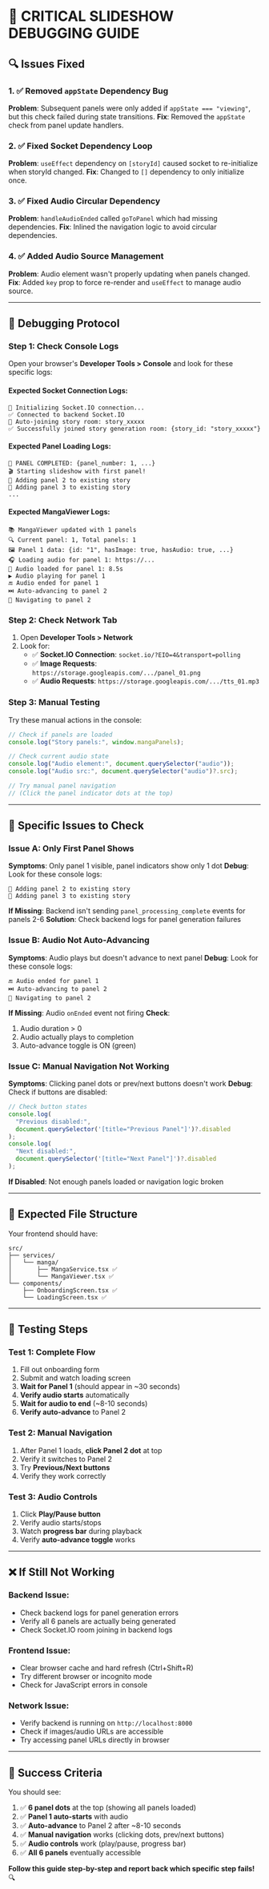 # 🚨 CRITICAL SLIDESHOW DEBUGGING GUIDE

## 🔍 **Issues Fixed**

### **1. ✅ Removed `appState` Dependency Bug**

**Problem**: Subsequent panels were only added if `appState === "viewing"`, but this check failed during state transitions.
**Fix**: Removed the `appState` check from panel update handlers.

### **2. ✅ Fixed Socket Dependency Loop**

**Problem**: `useEffect` dependency on `[storyId]` caused socket to re-initialize when storyId changed.
**Fix**: Changed to `[]` dependency to only initialize once.

### **3. ✅ Fixed Audio Circular Dependency**

**Problem**: `handleAudioEnded` called `goToPanel` which had missing dependencies.
**Fix**: Inlined the navigation logic to avoid circular dependencies.

### **4. ✅ Added Audio Source Management**

**Problem**: Audio element wasn't properly updating when panels changed.
**Fix**: Added `key` prop to force re-render and `useEffect` to manage audio source.

---

## 🧪 **Debugging Protocol**

### **Step 1: Check Console Logs**

Open your browser's **Developer Tools > Console** and look for these specific logs:

#### **Expected Socket Connection Logs:**

```
🔌 Initializing Socket.IO connection...
✅ Connected to backend Socket.IO
🔗 Auto-joining story room: story_xxxxx
✅ Successfully joined story generation room: {story_id: "story_xxxxx"}
```

#### **Expected Panel Loading Logs:**

```
🎯 PANEL COMPLETED: {panel_number: 1, ...}
🎬 Starting slideshow with first panel!
📱 Adding panel 2 to existing story
📱 Adding panel 3 to existing story
...
```

#### **Expected MangaViewer Logs:**

```
📚 MangaViewer updated with 1 panels
🔍 Current panel: 1, Total panels: 1
🖼️ Panel 1 data: {id: "1", hasImage: true, hasAudio: true, ...}
🎧 Loading audio for panel 1: https://...
🎵 Audio loaded for panel 1: 8.5s
▶️ Audio playing for panel 1
🔚 Audio ended for panel 1
⏭️ Auto-advancing to panel 2
📍 Navigating to panel 2
```

### **Step 2: Check Network Tab**

1. Open **Developer Tools > Network**
2. Look for:
   - ✅ **Socket.IO Connection**: `socket.io/?EIO=4&transport=polling`
   - ✅ **Image Requests**: `https://storage.googleapis.com/.../panel_01.png`
   - ✅ **Audio Requests**: `https://storage.googleapis.com/.../tts_01.mp3`

### **Step 3: Manual Testing**

Try these manual actions in the console:

```javascript
// Check if panels are loaded
console.log("Story panels:", window.mangaPanels);

// Check current audio state
console.log("Audio element:", document.querySelector("audio"));
console.log("Audio src:", document.querySelector("audio")?.src);

// Try manual panel navigation
// (Click the panel indicator dots at the top)
```

---

## 🔧 **Specific Issues to Check**

### **Issue A: Only First Panel Shows**

**Symptoms**: Only panel 1 visible, panel indicators show only 1 dot
**Debug**: Look for these console logs:

```
📱 Adding panel 2 to existing story
📱 Adding panel 3 to existing story
```

**If Missing**: Backend isn't sending `panel_processing_complete` events for panels 2-6
**Solution**: Check backend logs for panel generation failures

### **Issue B: Audio Not Auto-Advancing**

**Symptoms**: Audio plays but doesn't advance to next panel
**Debug**: Look for these console logs:

```
🔚 Audio ended for panel 1
⏭️ Auto-advancing to panel 2
📍 Navigating to panel 2
```

**If Missing**: Audio `onEnded` event not firing
**Check**:

1. Audio duration > 0
2. Audio actually plays to completion
3. Auto-advance toggle is ON (green)

### **Issue C: Manual Navigation Not Working**

**Symptoms**: Clicking panel dots or prev/next buttons doesn't work
**Debug**: Check if buttons are disabled:

```javascript
// Check button states
console.log(
  "Previous disabled:",
  document.querySelector('[title="Previous Panel"]')?.disabled
);
console.log(
  "Next disabled:",
  document.querySelector('[title="Next Panel"]')?.disabled
);
```

**If Disabled**: Not enough panels loaded or navigation logic broken

---

## 🎯 **Expected File Structure**

Your frontend should have:

```
src/
├── services/
│   └── manga/
│       ├── MangaService.tsx ✅
│       └── MangaViewer.tsx ✅
└── components/
    ├── OnboardingScreen.tsx ✅
    └── LoadingScreen.tsx ✅
```

---

## 🚀 **Testing Steps**

### **Test 1: Complete Flow**

1. Fill out onboarding form
2. Submit and watch loading screen
3. **Wait for Panel 1** (should appear in ~30 seconds)
4. **Verify audio starts** automatically
5. **Wait for audio to end** (~8-10 seconds)
6. **Verify auto-advance** to Panel 2

### **Test 2: Manual Navigation**

1. After Panel 1 loads, **click Panel 2 dot** at top
2. Verify it switches to Panel 2
3. Try **Previous/Next buttons**
4. Verify they work correctly

### **Test 3: Audio Controls**

1. Click **Play/Pause button**
2. Verify audio starts/stops
3. Watch **progress bar** during playback
4. Verify **auto-advance toggle** works

---

## ❌ **If Still Not Working**

### **Backend Issue**:

- Check backend logs for panel generation errors
- Verify all 6 panels are actually being generated
- Check Socket.IO room joining in backend logs

### **Frontend Issue**:

- Clear browser cache and hard refresh (Ctrl+Shift+R)
- Try different browser or incognito mode
- Check for JavaScript errors in console

### **Network Issue**:

- Verify backend is running on `http://localhost:8000`
- Check if images/audio URLs are accessible
- Try accessing panel URLs directly in browser

---

## 🎌 **Success Criteria**

You should see:

1. ✅ **6 panel dots** at the top (showing all panels loaded)
2. ✅ **Panel 1 auto-starts** with audio
3. ✅ **Auto-advance** to Panel 2 after ~8-10 seconds
4. ✅ **Manual navigation** works (clicking dots, prev/next buttons)
5. ✅ **Audio controls** work (play/pause, progress bar)
6. ✅ **All 6 panels** eventually accessible

**Follow this guide step-by-step and report back which specific step fails!** 🔍
